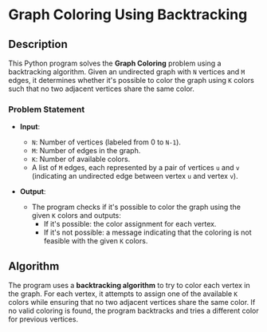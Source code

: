 # Graph Coloring Using Backtracking

## Description

This Python program solves the **Graph Coloring** problem using a backtracking algorithm. Given an undirected graph with `N` vertices and `M` edges, it determines whether it's possible to color the graph using `K` colors such that no two adjacent vertices share the same color.

### Problem Statement
- **Input**: 
  - `N`: Number of vertices (labeled from 0 to `N-1`).
  - `M`: Number of edges in the graph.
  - `K`: Number of available colors.
  - A list of `M` edges, each represented by a pair of vertices `u` and `v` (indicating an undirected edge between vertex `u` and vertex `v`).

- **Output**:
  - The program checks if it's possible to color the graph using the given `K` colors and outputs:
    - If it's possible: the color assignment for each vertex.
    - If it's not possible: a message indicating that the coloring is not feasible with the given `K` colors.

## Algorithm

The program uses a **backtracking algorithm** to try to color each vertex in the graph. For each vertex, it attempts to assign one of the available `K` colors while ensuring that no two adjacent vertices share the same color. If no valid coloring is found, the program backtracks and tries a different color for previous vertices.
